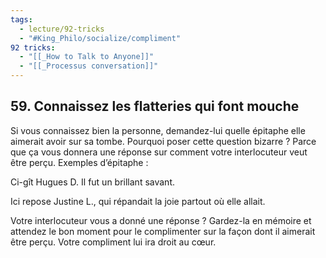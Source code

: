 ```yaml
---
tags:
  - lecture/92-tricks
  - "#King_Philo/socialize/compliment"
92 tricks:
  - "[[_How to Talk to Anyone]]"
  - "[[_Processus conversation]]"
---
```


## 59. Connaissez les flatteries qui font mouche

Si vous connaissez bien la personne, demandez-lui quelle épitaphe elle aimerait avoir sur sa tombe. Pourquoi poser cette question bizarre ? Parce que ça vous donnera une réponse sur comment votre interlocuteur veut être perçu. Exemples d’épitaphe :

Ci-gît Hugues D. Il fut un brillant savant.

Ici repose Justine L., qui répandait la joie partout où elle allait.

Votre interlocuteur vous a donné une réponse ? Gardez-la en mémoire et attendez le bon moment pour le complimenter sur la façon dont il aimerait être perçu. Votre compliment lui ira droit au cœur.



